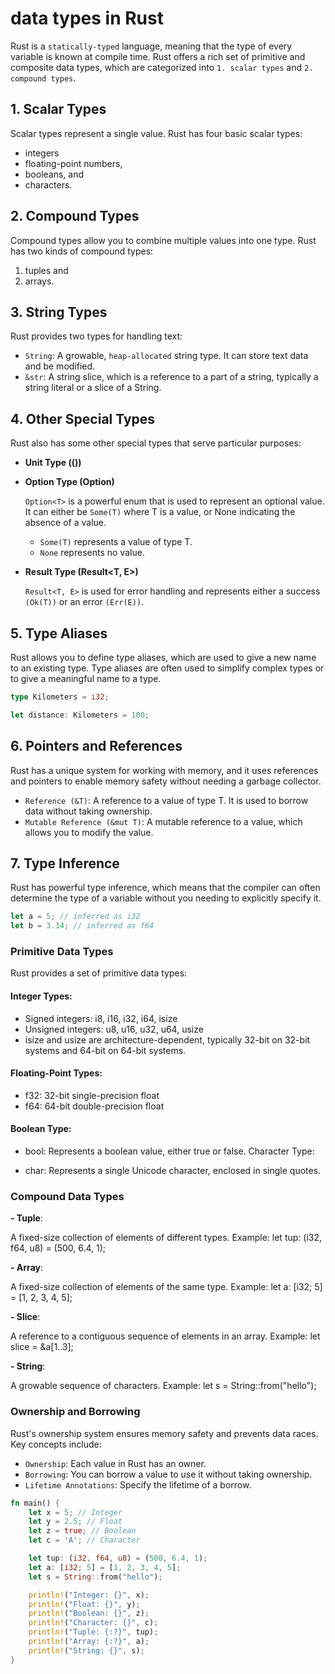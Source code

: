 # data types in Rust

Rust is a `statically-typed` language, meaning that the type of every variable is known at compile time. Rust offers a rich set of primitive and composite data types, which are categorized into `1. scalar types` and `2. compound types`.

## 1. Scalar Types

Scalar types represent a single value. Rust has four basic scalar types:

- integers
- floating-point numbers,
- booleans, and
- characters.

## 2. Compound Types

Compound types allow you to combine multiple values into one type. Rust has two kinds of compound types:

1. tuples and
2. arrays.

## 3. String Types

Rust provides two types for handling text:

- `String`: A growable, `heap-allocated` string type. It can store text data and be modified.
- `&str`: A string slice, which is a reference to a part of a string, typically a string literal or a slice of a String.

## 4. Other Special Types

Rust also has some other special types that serve particular purposes:

- **Unit Type (())**
- **Option Type (Option<T>)**

  `Option<T>` is a powerful enum that is used to represent an optional value. It can either be `Some(T)` where T is a value, or None indicating the absence of a value.

  - `Some(T)` represents a value of type T.
  - `None` represents no value.

- **Result Type (Result<T, E>)**

  `Result<T, E>` is used for error handling and represents either a success `(Ok(T))` or an error `(Err(E))`.

## 5. Type Aliases

Rust allows you to define type aliases, which are used to give a new name to an existing type. Type aliases are often used to simplify complex types or to give a meaningful name to a type.

```rs
type Kilometers = i32;

let distance: Kilometers = 100;
```

## 6. Pointers and References

Rust has a unique system for working with memory, and it uses references and pointers to enable memory safety without needing a garbage collector.

- `Reference (&T)`: A reference to a value of type T. It is used to borrow data without taking ownership.
- `Mutable Reference (&mut T)`: A mutable reference to a value, which allows you to modify the value.

## 7. Type Inference

Rust has powerful type inference, which means that the compiler can often determine the type of a variable without you needing to explicitly specify it.

```rs
let a = 5; // inferred as i32
let b = 3.14; // inferred as f64
```

### Primitive Data Types

Rust provides a set of primitive data types:

#### Integer Types:

- Signed integers: i8, i16, i32, i64, isize
- Unsigned integers: u8, u16, u32, u64, usize
- isize and usize are architecture-dependent, typically 32-bit on 32-bit systems and 64-bit on 64-bit systems.

#### Floating-Point Types:

- f32: 32-bit single-precision float
- f64: 64-bit double-precision float

#### Boolean Type:

- bool: Represents a boolean value, either true or false.
  Character Type:

- char: Represents a single Unicode character, enclosed in single quotes.

### Compound Data Types

**- Tuple**:

A fixed-size collection of elements of different types.
Example: let tup: (i32, f64, u8) = (500, 6.4, 1);

**- Array**:

A fixed-size collection of elements of the same type.
Example: let a: [i32; 5] = [1, 2, 3, 4, 5];

**- Slice**:

A reference to a contiguous sequence of elements in an array.
Example: let slice = &a[1..3];

**- String**:

A growable sequence of characters.
Example: let s = String::from("hello");

### Ownership and Borrowing

Rust's ownership system ensures memory safety and prevents data races. Key concepts include:

- `Ownership`: Each value in Rust has an owner.
- `Borrowing`: You can borrow a value to use it without taking ownership.
- `Lifetime Annotations`: Specify the lifetime of a borrow.

```rust
fn main() {
    let x = 5; // Integer
    let y = 2.5; // Float
    let z = true; // Boolean
    let c = 'A'; // Character

    let tup: (i32, f64, u8) = (500, 6.4, 1);
    let a: [i32; 5] = [1, 2, 3, 4, 5];
    let s = String::from("hello");

    println!("Integer: {}", x);
    println!("Float: {}", y);
    println!("Boolean: {}", z);
    println!("Character: {}", c);
    println!("Tuple: {:?}", tup);
    println!("Array: {:?}", a);
    println!("String: {}", s);
}
```
